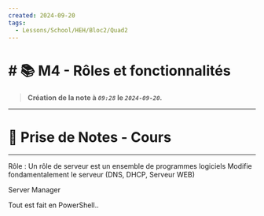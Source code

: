 ```yaml
---
created: 2024-09-20
tags:
  - Lessons/School/HEH/Bloc2/Quad2
---
```


# # 📚  M4 - Rôles et fonctionnalités
> **Création de la note à *`09:28`* le *`2024-09-20`.***
---

# 📝 Prise de Notes - Cours

---
Rôle : 
	Un rôle de serveur est un ensemble de programmes logiciels
	Modifie fondamentalement le serveur (DNS, DHCP, Serveur WEB)

Server Manager

Tout est fait en PowerShell..
 